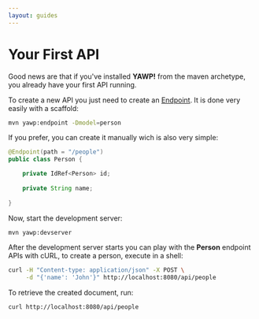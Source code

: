 ```yaml
---
layout: guides
---
```

# Your First API

Good news are that if you've installed __YAWP!__ from the maven archetype, you already have
your first API running.

To create a new API you just need to create an [Endpoint](/guides/api/models). It is done very
easily with a scaffold:

~~~ bash
mvn yawp:endpoint -Dmodel=person
~~~

If you prefer, you can create it manually wich is also very simple:

~~~ java
@Endpoint(path = "/people")
public class Person {

    private IdRef<Person> id;
    
    private String name;
    
}
~~~

Now, start the development server:

~~~ bash
mvn yawp:devserver
~~~

After the development server starts you can play with the __Person__ endpoint APIs with cURL, to create a person,
execute in a shell:

~~~ bash
curl -H "Content-type: application/json" -X POST \
     -d "{'name': 'John'}" http://localhost:8080/api/people
~~~

To retrieve the created document, run:

~~~ bash
curl http://localhost:8080/api/people
~~~
